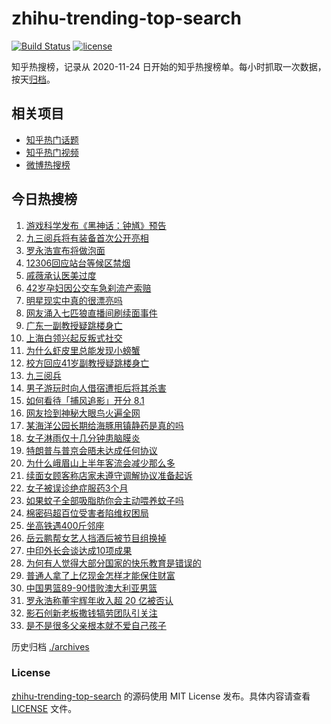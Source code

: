 # zhihu-trending-top-search

[![Build Status](https://github.com/justjavac/zhihu-trending-top-search/workflows/ci/badge.svg?branch=main)](https://github.com/justjavac/zhihu-trending-top-search/actions)
[![license](https://img.shields.io/github/license/justjavac/zhihu-trending-top-search)](https://github.com/justjavac/zhihu-trending-top-search/blob/main/LICENSE)

知乎热搜榜，记录从 2020-11-24 日开始的知乎热搜榜单。每小时抓取一次数据，按天[归档](./archives)。

## 相关项目

- [知乎热门话题](https://github.com/justjavac/zhihu-trending-hot-questions)
- [知乎热门视频](https://github.com/justjavac/zhihu-trending-hot-video)
- [微博热搜榜](https://github.com/justjavac/weibo-trending-hot-search)

## 今日热搜榜

<!-- BEGIN -->
<!-- 最后更新时间 Thu Aug 21 2025 16:28:21 GMT+0800 (China Standard Time) -->

1. [游戏科学发布《黑神话：钟馗》预告](https://www.zhihu.com/search?q=%E6%B8%B8%E6%88%8F%E7%A7%91%E5%AD%A6%E5%8F%91%E5%B8%83%E3%80%8A%E9%BB%91%E7%A5%9E%E8%AF%9D%EF%BC%9A%E9%92%9F%E9%A6%97%E3%80%8B%E9%A2%84%E5%91%8A)
1. [九三阅兵将有装备首次公开亮相](https://www.zhihu.com/search?q=%E4%B9%9D%E4%B8%89%E9%98%85%E5%85%B5%E5%B0%86%E6%9C%89%E8%A3%85%E5%A4%87%E9%A6%96%E6%AC%A1%E5%85%AC%E5%BC%80%E4%BA%AE%E7%9B%B8)
1. [罗永浩宣布将做泡面](https://www.zhihu.com/search?q=%E7%BD%97%E6%B0%B8%E6%B5%A9%E5%AE%A3%E5%B8%83%E5%B0%86%E5%81%9A%E6%B3%A1%E9%9D%A2)
1. [12306回应站台等候区禁烟](https://www.zhihu.com/search?q=12306%E5%9B%9E%E5%BA%94%E7%AB%99%E5%8F%B0%E7%AD%89%E5%80%99%E5%8C%BA%E7%A6%81%E7%83%9F)
1. [戚薇承认医美过度](https://www.zhihu.com/search?q=%E6%88%9A%E8%96%87%E6%89%BF%E8%AE%A4%E5%8C%BB%E7%BE%8E%E8%BF%87%E5%BA%A6)
1. [42岁孕妇因公交车急刹流产索赔](https://www.zhihu.com/search?q=42%E5%B2%81%E5%AD%95%E5%A6%87%E5%9B%A0%E5%85%AC%E4%BA%A4%E8%BD%A6%E6%80%A5%E5%88%B9%E6%B5%81%E4%BA%A7%E7%B4%A2%E8%B5%94)
1. [明星现实中真的很漂亮吗](https://www.zhihu.com/search?q=%E6%98%8E%E6%98%9F%E7%8E%B0%E5%AE%9E%E4%B8%AD%E7%9C%9F%E7%9A%84%E5%BE%88%E6%BC%82%E4%BA%AE%E5%90%97)
1. [网友涌入七匹狼直播间刷续面事件](https://www.zhihu.com/search?q=%E7%BD%91%E5%8F%8B%E6%B6%8C%E5%85%A5%E4%B8%83%E5%8C%B9%E7%8B%BC%E7%9B%B4%E6%92%AD%E9%97%B4%E5%88%B7%E7%BB%AD%E9%9D%A2%E4%BA%8B%E4%BB%B6)
1. [广东一副教授疑跳楼身亡](https://www.zhihu.com/search?q=%E5%B9%BF%E4%B8%9C%E4%B8%80%E5%89%AF%E6%95%99%E6%8E%88%E7%96%91%E8%B7%B3%E6%A5%BC%E8%BA%AB%E4%BA%A1)
1. [上海白领兴起反叛式社交](https://www.zhihu.com/search?q=%E4%B8%8A%E6%B5%B7%E7%99%BD%E9%A2%86%E5%85%B4%E8%B5%B7%E5%8F%8D%E5%8F%9B%E5%BC%8F%E7%A4%BE%E4%BA%A4)
1. [为什么虾皮里总能发现小螃蟹](https://www.zhihu.com/search?q=%E4%B8%BA%E4%BB%80%E4%B9%88%E8%99%BE%E7%9A%AE%E9%87%8C%E6%80%BB%E8%83%BD%E5%8F%91%E7%8E%B0%E5%B0%8F%E8%9E%83%E8%9F%B9)
1. [校方回应41岁副教授疑跳楼身亡](https://www.zhihu.com/search?q=%E6%A0%A1%E6%96%B9%E5%9B%9E%E5%BA%9441%E5%B2%81%E5%89%AF%E6%95%99%E6%8E%88%E7%96%91%E8%B7%B3%E6%A5%BC%E8%BA%AB%E4%BA%A1)
1. [九三阅兵](https://www.zhihu.com/search?q=%E4%B9%9D%E4%B8%89%E9%98%85%E5%85%B5)
1. [男子游玩时向人借宿遭拒后将其杀害](https://www.zhihu.com/search?q=%E7%94%B7%E5%AD%90%E6%B8%B8%E7%8E%A9%E6%97%B6%E5%90%91%E4%BA%BA%E5%80%9F%E5%AE%BF%E9%81%AD%E6%8B%92%E5%90%8E%E5%B0%86%E5%85%B6%E6%9D%80%E5%AE%B3)
1. [如何看待「捕风追影」开分 8.1](https://www.zhihu.com/search?q=%E5%A6%82%E4%BD%95%E7%9C%8B%E5%BE%85%E3%80%8C%E6%8D%95%E9%A3%8E%E8%BF%BD%E5%BD%B1%E3%80%8D%E5%BC%80%E5%88%86%208.1)
1. [网友捡到神秘大眼鸟火遍全网](https://www.zhihu.com/search?q=%E7%BD%91%E5%8F%8B%E6%8D%A1%E5%88%B0%E7%A5%9E%E7%A7%98%E5%A4%A7%E7%9C%BC%E9%B8%9F%E7%81%AB%E9%81%8D%E5%85%A8%E7%BD%91)
1. [某海洋公园长期给海豚用镇静药是真的吗](https://www.zhihu.com/search?q=%E6%9F%90%E6%B5%B7%E6%B4%8B%E5%85%AC%E5%9B%AD%E9%95%BF%E6%9C%9F%E7%BB%99%E6%B5%B7%E8%B1%9A%E7%94%A8%E9%95%87%E9%9D%99%E8%8D%AF%E6%98%AF%E7%9C%9F%E7%9A%84%E5%90%97)
1. [女子淋雨仅十几分钟患脑膜炎](https://www.zhihu.com/search?q=%E5%A5%B3%E5%AD%90%E6%B7%8B%E9%9B%A8%E4%BB%85%E5%8D%81%E5%87%A0%E5%88%86%E9%92%9F%E6%82%A3%E8%84%91%E8%86%9C%E7%82%8E)
1. [特朗普与普京会晤未达成任何协议](https://www.zhihu.com/search?q=%E7%89%B9%E6%9C%97%E6%99%AE%E4%B8%8E%E6%99%AE%E4%BA%AC%E4%BC%9A%E6%99%A4%E6%9C%AA%E8%BE%BE%E6%88%90%E4%BB%BB%E4%BD%95%E5%8D%8F%E8%AE%AE)
1. [为什么峨眉山上半年客流会减少那么多](https://www.zhihu.com/search?q=%E4%B8%BA%E4%BB%80%E4%B9%88%E5%B3%A8%E7%9C%89%E5%B1%B1%E4%B8%8A%E5%8D%8A%E5%B9%B4%E5%AE%A2%E6%B5%81%E4%BC%9A%E5%87%8F%E5%B0%91%E9%82%A3%E4%B9%88%E5%A4%9A)
1. [续面女顾客称店家未遵守调解协议准备起诉](https://www.zhihu.com/search?q=%E7%BB%AD%E9%9D%A2%E5%A5%B3%E9%A1%BE%E5%AE%A2%E7%A7%B0%E5%BA%97%E5%AE%B6%E6%9C%AA%E9%81%B5%E5%AE%88%E8%B0%83%E8%A7%A3%E5%8D%8F%E8%AE%AE%E5%87%86%E5%A4%87%E8%B5%B7%E8%AF%89)
1. [女子被误诊绝症服药3个月](https://www.zhihu.com/search?q=%E5%A5%B3%E5%AD%90%E8%A2%AB%E8%AF%AF%E8%AF%8A%E7%BB%9D%E7%97%87%E6%9C%8D%E8%8D%AF3%E4%B8%AA%E6%9C%88)
1. [如果蚊子全部吸脂肪你会主动喂养蚊子吗](https://www.zhihu.com/search?q=%E5%A6%82%E6%9E%9C%E8%9A%8A%E5%AD%90%E5%85%A8%E9%83%A8%E5%90%B8%E8%84%82%E8%82%AA%E4%BD%A0%E4%BC%9A%E4%B8%BB%E5%8A%A8%E5%96%82%E5%85%BB%E8%9A%8A%E5%AD%90%E5%90%97)
1. [棉密码超百位受害者陷维权困局](https://www.zhihu.com/search?q=%E6%A3%89%E5%AF%86%E7%A0%81%E8%B6%85%E7%99%BE%E4%BD%8D%E5%8F%97%E5%AE%B3%E8%80%85%E9%99%B7%E7%BB%B4%E6%9D%83%E5%9B%B0%E5%B1%80)
1. [坐高铁遇400斤邻座](https://www.zhihu.com/search?q=%E5%9D%90%E9%AB%98%E9%93%81%E9%81%87400%E6%96%A4%E9%82%BB%E5%BA%A7)
1. [岳云鹏帮女艺人挡酒后被节目组换掉](https://www.zhihu.com/search?q=%E5%B2%B3%E4%BA%91%E9%B9%8F%E5%B8%AE%E5%A5%B3%E8%89%BA%E4%BA%BA%E6%8C%A1%E9%85%92%E5%90%8E%E8%A2%AB%E8%8A%82%E7%9B%AE%E7%BB%84%E6%8D%A2%E6%8E%89)
1. [中印外长会谈达成10项成果](https://www.zhihu.com/search?q=%E4%B8%AD%E5%8D%B0%E5%A4%96%E9%95%BF%E4%BC%9A%E8%B0%88%E8%BE%BE%E6%88%9010%E9%A1%B9%E6%88%90%E6%9E%9C)
1. [为何有人觉得大部分国家的快乐教育是错误的](https://www.zhihu.com/search?q=%E4%B8%BA%E4%BD%95%E6%9C%89%E4%BA%BA%E8%A7%89%E5%BE%97%E5%A4%A7%E9%83%A8%E5%88%86%E5%9B%BD%E5%AE%B6%E7%9A%84%E5%BF%AB%E4%B9%90%E6%95%99%E8%82%B2%E6%98%AF%E9%94%99%E8%AF%AF%E7%9A%84)
1. [普通人拿了上亿现金怎样才能保住财富](https://www.zhihu.com/search?q=%E6%99%AE%E9%80%9A%E4%BA%BA%E6%8B%BF%E4%BA%86%E4%B8%8A%E4%BA%BF%E7%8E%B0%E9%87%91%E6%80%8E%E6%A0%B7%E6%89%8D%E8%83%BD%E4%BF%9D%E4%BD%8F%E8%B4%A2%E5%AF%8C)
1. [中国男篮89-90惜败澳大利亚男篮](https://www.zhihu.com/search?q=%E4%B8%AD%E5%9B%BD%E7%94%B7%E7%AF%AE89-90%E6%83%9C%E8%B4%A5%E6%BE%B3%E5%A4%A7%E5%88%A9%E4%BA%9A%E7%94%B7%E7%AF%AE)
1. [罗永浩称董宇辉年收入超 20 亿被否认](https://www.zhihu.com/search?q=%E7%BD%97%E6%B0%B8%E6%B5%A9%E7%A7%B0%E8%91%A3%E5%AE%87%E8%BE%89%E5%B9%B4%E6%94%B6%E5%85%A5%E8%B6%85%2020%20%E4%BA%BF%E8%A2%AB%E5%90%A6%E8%AE%A4)
1. [影石创新老板撒钱犒劳团队引关注](https://www.zhihu.com/search?q=%E5%BD%B1%E7%9F%B3%E5%88%9B%E6%96%B0%E8%80%81%E6%9D%BF%E6%92%92%E9%92%B1%E7%8A%92%E5%8A%B3%E5%9B%A2%E9%98%9F%E5%BC%95%E5%85%B3%E6%B3%A8)
1. [是不是很多父亲根本就不爱自己孩子](https://www.zhihu.com/search?q=%E6%98%AF%E4%B8%8D%E6%98%AF%E5%BE%88%E5%A4%9A%E7%88%B6%E4%BA%B2%E6%A0%B9%E6%9C%AC%E5%B0%B1%E4%B8%8D%E7%88%B1%E8%87%AA%E5%B7%B1%E5%AD%A9%E5%AD%90)

<!-- END -->

历史归档 [./archives](./archives)

### License

[zhihu-trending-top-search](https://github.com/justjavac/zhihu-trending-top-search) 的源码使用 MIT License
发布。具体内容请查看 [LICENSE](./LICENSE) 文件。
